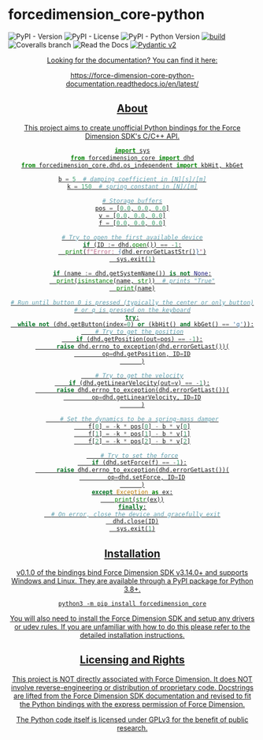 # forcedimension_core-python

![PyPI - Version](https://img.shields.io/pypi/v/forcedimension_core?logo=pypi)
![PyPI - License](https://img.shields.io/pypi/l/forcedimension_core?logo=pypi)
![PyPI - Python Version](https://img.shields.io/pypi/pyversions/forcedimension_core?logo=python)
[![build](https://github.com/EmDash00/forcedimension_core-python/actions/workflows/ci.yml/badge.svg)](https://github.com/EmDash00/forcedimension_core-python/actions/workflows/ci.yml)
![Coveralls branch](https://img.shields.io/coverallsCoverage/github/EmDash00/forcedimension_core-python?branch=main&logo=coveralls&link=https%3A%2F%2Fcoveralls.io%2Fgithub%2FEmDash00%2Fforcedimension_core-python)
![Read the Docs](https://img.shields.io/readthedocs/force-dimension-core-python-documentation?logo=readthedocs&link=https%3A%2F%2Fforce-dimension-core-python-documentation.readthedocs.io%2Fen%2Flatest%2F)
[![Pydantic v2](https://img.shields.io/endpoint?url=https://raw.githubusercontent.com/pydantic/pydantic/main/docs/badge/v2.json)](https://pydantic.dev)

<p align="center">
<a href="Read The Docs">
<object src="https://img.shields.io/readthedocs/force-dimension-core-python-documentation?logo=readthedocs&link=https%3A%2F%2Fforce-dimension-core-python-documentation.readthedocs.io%2Fen%2Flatest%2F">
</a>
</p>

Looking for the documentation? You can find it here:

https://force-dimension-core-python-documentation.readthedocs.io/en/latest/

## About

This project aims to create unofficial Python bindings for the Force Dimension SDK's C/C++ API.

```py
import sys
from forcedimension_core import dhd
from forcedimension_core.dhd.os_independent import kbHit, kbGet

b = 5  # damping coefficient in [N][s]/[m]
k = 150  # spring constant in [N]/[m]

# Storage buffers
pos = [0.0, 0.0, 0.0]
v = [0.0, 0.0, 0.0]
f = [0.0, 0.0, 0.0]

# Try to open the first available device
if (ID := dhd.open()) == -1:
  print(f"Error: {dhd.errorGetLastStr()}")
  sys.exit(1)

if (name := dhd.getSystemName()) is not None:
  print(isinstance(name, str))  # prints "True"
  print(name)

# Run until button 0 is pressed (typically the center or only button)
# or q is pressed on the keyboard
try:
  while not (dhd.getButton(index=0) or (kbHit() and kbGet() == 'q')):
    # Try to get the position
    if (dhd.getPosition(out=pos) == -1):
      raise dhd.errno_to_exception(dhd.errorGetLast())(
        op=dhd.getPosition, ID=ID
      )

    # Try to get the velocity
    if (dhd.getLinearVelocity(out=v) == -1):
      raise dhd.errno_to_exception(dhd.errorGetLast())(
        op=dhd.getLinearVelocity, ID=ID
      )

    # Set the dynamics to be a spring-mass damper
    f[0] = -k * pos[0] - b * v[0]
    f[1] = -k * pos[1] - b * v[1]
    f[2] = -k * pos[2] - b * v[2]

    # Try to set the force
    if (dhd.setForce(f) == -1):
      raise dhd.errno_to_exception(dhd.errorGetLast())(
        op=dhd.setForce, ID=ID
      )
except Exception as ex:
    print(str(ex))
finally:
  # On error, close the device and gracefully exit
  dhd.close(ID)
  sys.exit(1)
```


## Installation

v0.1.0 of the bindings bind Force Dimension SDK v3.14.0+ and supports Windows
and Linux. They are available through a PyPI package for Python 3.8+.

```
python3 -m pip install forcedimension_core
```

You will also need to install the Force Dimension SDK and setup any drivers
or udev rules. If you are unfamiliar with how to do this please refer to the
[detailed installation instructions](https://force-dimension-core-python-documentation.readthedocs.io/en/latest/installation.html).

## Licensing and Rights

This project is NOT directly associated with Force Dimension. It does NOT involve reverse-engineering or distribution
of proprietary code. Docstrings are lifted from the Force Dimension SDK documentation and revised to fit the Python bindings
with the express permission of Force Dimension.

The Python code itself is licensed under GPLv3 for the benefit of public
research.
